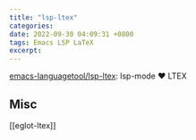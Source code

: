 ```yaml
---
title: "lsp-ltex"
categories: 
date: 2022-09-30 04:09:31 +0800
tags: Emacs LSP LaTeX
excerpt: 
---
```


[emacs-languagetool/lsp-ltex](https://github.com/emacs-languagetool/lsp-ltex): lsp-mode ❤️ LTEX



## Misc


[[eglot-ltex]]




